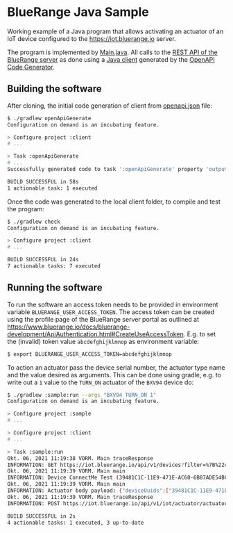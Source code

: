 # BlueRange Java Sample

Working example of a Java program that allows activating an actuator of an IoT device configured to the <https://iot.bluerange.io> server.

The program is implemented by [Main.java](sample/src/main/java/Main.java). All calls to the [REST API of the BlueRange server](https://iot.bluerange.io/openapi.html) as done using a [Java client](https://openapi-generator.tech/docs/generators/java) generated by the [OpenAPI Code Generator](https://github.com/OpenAPITools/openapi-generator).

## Building the software

After cloning, the initial code generation of client from [openapi.json](./openapi.json) file:

```sh
$ ./gradlew openApiGenerate
Configuration on demand is an incubating feature.

> Configure project :client
# ...

> Task :openApiGenerate
# ...
Successfully generated code to task ':openApiGenerate' property 'outputDir'

BUILD SUCCESSFUL in 58s
1 actionable task: 1 executed
```

Once the code was generated to the local client folder, to compile and test the program:

```sh
$ ./gradlew check
Configuration on demand is an incubating feature.

> Configure project :client
# ...

BUILD SUCCESSFUL in 24s
7 actionable tasks: 7 executed
```

## Running the software

To run the software an access token needs to be provided in environment variable `BLUERANGE_USER_ACCESS_TOKEN`. The access token can be created using the profile page of the BlueRange server portal as outlined at <https://www.bluerange.io/docs/bluerange-development/ApiAuthentication.html#CreateUseAccessToken>. E.g. to set the (invalid) token value `abcdefghijklmnop` as environment variable:

```sh
$ export BLUERANGE_USER_ACCESS_TOKEN=abcdefghijklmnop
```

To action an actuator pass the device serial number, the actuator type name and the value desired as arguments. This can be done using gradle, e.g. to write out a `1` value to the `TURN_ON` actuator of the `BXV94` device do:

```sh
$ ./gradlew :sample:run --args "BXV94 TURN_ON 1"
Configuration on demand is an incubating feature.

> Configure project :sample
# ...

> Configure project :client
# ...

> Task :sample:run
Okt. 06, 2021 11:19:38 VORM. Main traceResponse
INFORMATION: GET https://iot.bluerange.io/api/v1/devices?filter=%7B%22operation%22%3A%22AND%22%2C%22filters%22%3A%5B%7B%22fieldName%22%3A%22status%22%2C%22values%22%3A%5B%22COMPLIANT%22%2C%22INACTIVE%22%2C%22NONCOMPLIANT%22%5D%2C%22type%22%3A%22stringEnum%22%7D%2C%7B%22fieldName%22%3A%22deviceId%22%2C%22values%22%3A%5B%22BXV94%22%5D%2C%22type%22%3A%22stringEnum%22%7D%5D%2C%22type%22%3A%22logOp%22%7D&getItems=true&getNonpagedCount=false: 200
Okt. 06, 2021 11:19:39 VORM. Main main
INFORMATION: Device ConnectMe Test (39481C1C-11E9-471E-AC60-6B87ADE54BC0/BXV94)
Okt. 06, 2021 11:19:39 VORM. Main main
INFORMATION: Actuator body payload: {"deviceUuids":["39481C1C-11E9-471E-AC60-6B87ADE54BC0"],"type":"TURN_ON","index":0,"value":1}
Okt. 06, 2021 11:19:39 VORM. Main traceResponse
INFORMATION: POST https://iot.bluerange.io/api/v1/iot/actuator/actuatorData/action: 204

BUILD SUCCESSFUL in 2s
4 actionable tasks: 1 executed, 3 up-to-date
```
